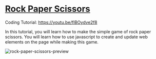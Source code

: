 # [Rock Paper Scissors](https://youtu.be/fIBOydve2f8)
Coding Tutorial: https://youtu.be/fIBOydve2f8

In this tutorial, you will learn how to make the simple game of rock paper scissors. You will learn how to use javascript to create and update web elements on the page while making this game.

![rock-paper-scissors-preview](https://user-images.githubusercontent.com/78777681/163072705-605dcf77-95fb-4f66-89ee-0840a80c94f1.png)

